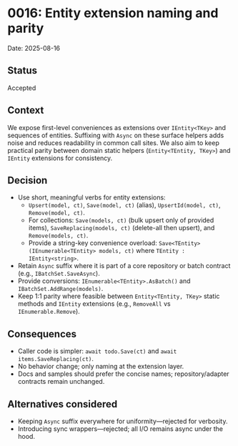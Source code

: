 # 0016: Entity extension naming and parity

Date: 2025-08-16

## Status
Accepted

## Context
We expose first-level conveniences as extensions over `IEntity<TKey>` and sequences of entities.
Suffixing with `Async` on these surface helpers adds noise and reduces readability in common call sites. We also aim to keep practical parity between domain static helpers (`Entity<TEntity, TKey>`) and `IEntity` extensions for consistency.

## Decision
- Use short, meaningful verbs for entity extensions:
  - `Upsert(model, ct)`, `Save(model, ct)` (alias), `UpsertId(model, ct)`, `Remove(model, ct)`.
  - For collections: `Save(models, ct)` (bulk upsert only of provided items), `SaveReplacing(models, ct)` (delete-all then upsert), and `Remove(models, ct)`.
  - Provide a string-key convenience overload: `Save<TEntity>(IEnumerable<TEntity> models, ct)` where `TEntity : IEntity<string>`.
- Retain `Async` suffix where it is part of a core repository or batch contract (e.g., `IBatchSet.SaveAsync`).
- Provide conversions: `IEnumerable<TEntity>.AsBatch()` and `IBatchSet.AddRange(models)`.
- Keep 1:1 parity where feasible between `Entity<TEntity, TKey>` static methods and `IEntity` extensions (e.g., `RemoveAll` vs `IEnumerable.Remove`).

## Consequences
- Caller code is simpler: `await todo.Save(ct)` and `await items.SaveReplacing(ct)`.
- No behavior change; only naming at the extension layer.
- Docs and samples should prefer the concise names; repository/adapter contracts remain unchanged.

## Alternatives considered
- Keeping `Async` suffix everywhere for uniformity—rejected for verbosity.
- Introducing sync wrappers—rejected; all I/O remains async under the hood.
